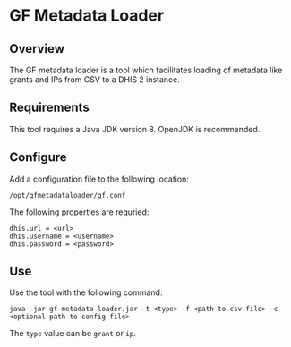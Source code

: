 # GF Metadata Loader

## Overview

The GF metadata loader is a tool which facilitates loading of metadata like grants and IPs from CSV to a DHIS 2 instance.

## Requirements

This tool requires a Java JDK version 8. OpenJDK is recommended.

## Configure

Add a configuration file to the following location:

```
/opt/gfmetadataloader/gf.conf
```

The following properties are requried:

```
dhis.url = <url>
dhis.username = <username>
dhis.password = <password>
```

## Use

Use the tool with the following command:

```
java -jar gf-metadata-loader.jar -t <type> -f <path-to-csv-file> -c <optional-path-to-config-file> 
```

The `type` value can be `grant` or `ip`.

